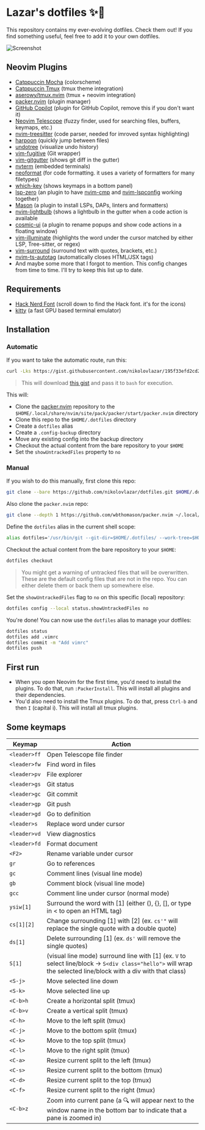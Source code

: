 # Lazar's dotfiles ✨💽

This repository contains my ever-evolving dotfiles. Check them out! If you find something useful, feel free to add it to your own dotfiles.

![Screenshot](https://i.imgur.com/Zwijh0w.png)

## Neovim Plugins

- [Catppuccin Mocha](https://github.com/catppuccin/nvim) (colorscheme)
- [Catppuccin Tmux](https://github.com/catppuccin/tmux) (tmux theme integration)
- [aserowy/tmux.nvim](https://github.com/aserowy/tmux.nvim) (tmux + neovim integration)
- [packer.nvim](https://github.com/wbthomason/packer.nvim) (plugin manager)
- [GitHub Copilot](https://github.com/github/copilot.vim) (plugin for GitHub Copilot, remove this if you don't want it)
- [Neovim Telescope](https://github.com/nvim-telescope/telescope.nvim) (fuzzy finder, used for searching files, buffers, keymaps, etc.)
- [nvim-treesitter](https://github.com/nvim-treesitter/nvim-treesitter) (code parser, needed for imroved syntax highlighting)
- [harpoon](https://github.com/theprimeagen/harpoon) (quickly jump between files)
- [undotree](https://github.com/mbbill/undotree) (visualize undo history)
- [vim-fugitive](https://github.com/tpope/vim-fugitive) (Git wrapper)
- [vim-gitgutter](https://github.com/airblade/vim-gitgutter) (shows git diff in the gutter)
- [nvterm](https://github.com/NvChad/nvterm) (embedded terminals)
- [neoformat](https://github.com/sbdchd/neoformat) (for code formatting. it uses a variety of formatters for many filetypes)
- [which-key](https://github.com/folke/which-key.nvim) (shows keymaps in a bottom panel)
- [lsp-zero](https://github.com/VonHeikemen/lsp-zero.nvim) (an plugin to have [nvim-cmp](https://github.com/hrsh7th/nvim-cmp) and [nvim-lspconfig](https://github.com/neovim/nvim-lspconfig) working together)
- [Mason](https://github.com/williamboman/mason.nvim) (a plugin to install LSPs, DAPs, linters and formatters)
- [nvim-lightbulb](https://github.com/kosayoda/nvim-lightbulb) (shows a lightbulb in the gutter when a code action is available
- [cosmic-ui](https://github.com/CosmicNvim/cosmic-ui) (a plugin to rename popups and show code actions in a floating window)
- [vim-illuminate](https://github.com/RRethy/vim-illuminate) (highlights the word under the cursor matched by either LSP, Tree-sitter, or regex)
- [vim-surround](https://github.com/tpope/vim-surround) (surround text with quotes, brackets, etc.)
- [nvim-ts-autotag](https://github.com/windwp/nvim-ts-autotag) (automatically closes HTML/JSX tags)
- And maybe some more that I forgot to mention. This config changes from time to time. I'll try to keep this list up to date.

## Requirements

- [Hack Nerd Font](https://www.nerdfonts.com/font-downloads) (scroll down to find the Hack font. it's for the icons)
- [kitty](https://sw.kovidgoyal.net/kitty/) (a fast GPU based terminal emulator)

## Installation

### Automatic

If you want to take the automatic route, run this:

```bash
curl -Lks https://gist.githubusercontent.com/nikolovlazar/195f33efd2cd20bb99bdc6263076cca4/raw/f2e79fed00584dbce9d577641390740f2d13227e/dotfiles-install.sh | /bin/bash
```

> This will download [this gist](https://gist.github.com/nikolovlazar/195f33efd2cd20bb99bdc6263076cca4) and pass it to `bash` for execution.

This will:

- Clone the [packer.nvim](https://github.com/wbthomason/packer.nvim) repository to the `$HOME/.local/share/nvim/site/pack/packer/start/packer.nvim` directory
- Clone this repo to the `$HOME/.dotfiles` directory
- Create a `dotfiles` alias
- Create a `.config-backup` directory
- Move any existing config into the backup directory
- Checkout the actual content from the bare repository to your `$HOME`
- Set the `showUntrackedFiles` property to `no`

### Manual

If you wish to do this manually, first clone this repo:

```bash
git clone --bare https://github.com/nikolovlazar/dotfiles.git $HOME/.dotfiles
```

Also clone the `packer.nvim` repo:

```bash
git clone --depth 1 https://github.com/wbthomason/packer.nvim ~/.local/share/nvim/site/pack/packer/start/packer.nvim
```

Define the `dotfiles` alias in the current shell scope:

```bash
alias dotfiles='/usr/bin/git --git-dir=$HOME/.dotfiles/ --work-tree=$HOME'
```

Checkout the actual content from the bare repository to your `$HOME`:

```bash
dotfiles checkout
```

> You might get a warning of untracked files that will be overwritten. These are the default config files that are not in the repo. You can either delete them or back them up somewhere else.

Set the `showUntrackedFiles` flag to `no` on this specific (local) repository:

```bash
dotfiles config --local status.showUntrackedFiles no
```

You're done! You can now use the `dotfiles` alias to manage your dotfiles:

```bash
dotfiles status
dotfiles add .vimrc
dotfiles commit -m "Add vimrc"
dotfiles push
```

## First run

- When you open Neovim for the first time, you'd need to install the plugins. To do that, run `:PackerInstall`. This will install all plugins and their dependencies.
- You'd also need to install the Tmux plugins. To do that, press `Ctrl-b` and then `I` (capital i). This will install all tmux plugins.

## Some keymaps

| Keymap       | Action                                                                                                                                                          |
| ------------ | --------------------------------------------------------------------------------------------------------------------------------------------------------------- |
| `<leader>ff` | Open Telescope file finder                                                                                                                                      |
| `<leader>fw` | Find word in files                                                                                                                                              |
| `<leader>pv` | File explorer                                                                                                                                                   |
| `<leader>gs` | Git status                                                                                                                                                      |
| `<leader>gc` | Git commit                                                                                                                                                      |
| `<leader>gp` | Git push                                                                                                                                                        |
| `<leader>gd` | Go to definition                                                                                                                                                |
| `<leader>s`  | Replace word under cursor                                                                                                                                       |
| `<leader>vd` | View diagnostics                                                                                                                                                |
| `<leader>fd` | Format document                                                                                                                                                 |
| `<F2>`       | Rename variable under cursor                                                                                                                                    |
| `gr`         | Go to references                                                                                                                                                |
| `gc`         | Comment lines (visual line mode)                                                                                                                                |
| `gb`         | Comment block (visual line mode)                                                                                                                                |
| `gcc`        | Comment line under cursor (normal mode)                                                                                                                         |
| `ysiw[1]`    | Surround the word with [1] (either (), {}, [], or type in < to open an HTML tag)                                                                                |
| `cs[1][2]`   | Change surrounding [1] with [2] (ex. `cs'"` will replace the single quote with a double quote)                                                                  |
| `ds[1]`      | Delete surrounding [1] (ex. `ds'` will remove the single quotes)                                                                                                |
| `S[1]`       | (visual line mode) surround line with [1] (ex. `V` to select line/block -> `S<div class="hello">` will wrap the selected line/block with a div with that class) |
| `<S-j>`      | Move selected line down                                                                                                                                         |
| `<S-k>`      | Move selected line up                                                                                                                                           |
| `<C-b>h`     | Create a horizontal split (tmux)                                                                                                                                |
| `<C-b>v`     | Create a vertical split (tmux)                                                                                                                                  |
| `<C-h>`      | Move to the left split (tmux)                                                                                                                                   |
| `<C-j>`      | Move to the bottom split (tmux)                                                                                                                                 |
| `<C-k>`      | Move to the top split (tmux)                                                                                                                                    |
| `<C-l>`      | Move to the right split (tmux)                                                                                                                                  |
| `<C-a>`      | Resize current split to the left (tmux)                                                                                                                         |
| `<C-s>`      | Resize current split to the bottom (tmux)                                                                                                                       |
| `<C-d>`      | Resize current split to the top (tmux)                                                                                                                          |
| `<C-f>`      | Resize current split to the right (tmux)                                                                                                                        |
| `<C-b>z`     | Zoom into current pane (a 🔍 will appear next to the window name in the bottom bar to indicate that a pane is zoomed in)                                        |
